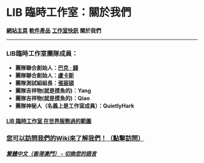 # LIB 臨時工作室：關於我們

**[網站主頁](index)** **[軟件產品](Software)** **[工作室快訊](News)** **關於我們**

------------

### LIB臨時工作室團隊成員：

- **團隊聯合創始人：[巴克 · 錢](introduction/member/Buck_Qian)**
- **團隊聯合創始人：[盧卡斯](introduction/member/Lucas)**
- **團隊測試組組長：[張宸碩](introduction/member/Mike_Zhang)**
- **團隊吉祥物(就是摸魚的)：Yang**
- **團隊吉祥物(就是摸魚的)：Qiao**
- **團隊神秘人（名義上是工作室成員）：QuietlyHark**

#### [LIB 臨時工作室 在世界服務過的範圍](https://libps.github.io/zh-hkmo/LIBPS_in_the_World.jpg)
### [您可以訪問我們的Wiki來了解我們！（點擊訪問）](/introduction/studio-wiki/wiki-index)

##### [繁體中文（香港澳門） - 切換您的語言](https://libps.github.io/index.md)